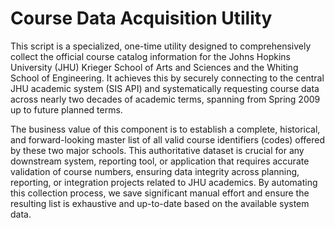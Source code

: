 # Course Data Acquisition Utility

This script is a specialized, one-time utility designed to comprehensively collect the official course catalog information for the Johns Hopkins University (JHU) Krieger School of Arts and Sciences and the Whiting School of Engineering. It achieves this by securely connecting to the central JHU academic system (SIS API) and systematically requesting course data across nearly two decades of academic terms, spanning from Spring 2009 up to future planned terms.

The business value of this component is to establish a complete, historical, and forward-looking master list of all valid course identifiers (codes) offered by these two major schools. This authoritative dataset is crucial for any downstream system, reporting tool, or application that requires accurate validation of course numbers, ensuring data integrity across planning, reporting, or integration projects related to JHU academics. By automating this collection process, we save significant manual effort and ensure the resulting list is exhaustive and up-to-date based on the available system data.